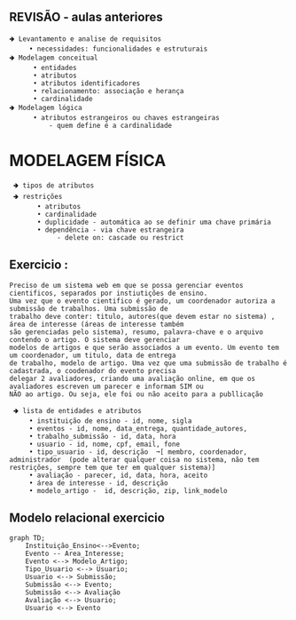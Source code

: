 ## REVISÃO - aulas anteriores
    🢂 Levantamento e analise de requisitos
         • necessidades: funcionalidades e estruturais
    🢂 Modelagem conceitual 
          • entidades
          • atributos
          • atributos identificadores
          • relacionamento: associação e herança
          • cardinalidade
    🢂 Modelagem lógica
          • atributos estrangeiros ou chaves estrangeiras
              - quem define é a cardinalidade

# MODELAGEM FÍSICA
     🢂 tipos de atributos
     🢂 restrições
           • atributos
           • cardinalidade
           • duplicidade - automática ao se definir uma chave primária
           • dependência - via chave estrangeira
                - delete on: cascade ou restrict

## Exercicio :
         
    Preciso de um sistema web em que se possa gerenciar eventos cientificos, separados por instiutições de ensino. 
    Uma vez que o evento cientifico é gerado, um coordenador autoriza a submissão de trabalhos. Uma submissão de 
    trabalho deve conter: titulo, autores(que devem estar no sistema) , área de interesse (áreas de interesse também
    são gerenciadas pelo sistema), resumo, palavra-chave e o arquivo contendo o artigo. O sistema deve gerenciar 
    modelos de artigos e que serão associados a um evento. Um evento tem um coordenador, um titulo, data de entrega
    de trabalho, modelo de artigo. Uma vez que uma submissão de trabalho é cadastrada, o coodenador do evento precisa
    delegar 2 avaliadores, criando uma avaliação online, em que os avaliadores escreven um parecer e informam SIM ou 
    NÃO ao artigo. Ou seja, ele foi ou não aceito para a publlicação

     🢂 lista de entidades e atributos
         • instituição de ensino - id, nome, sigla
         • eventos - id, nome, data_entrega, quantidade_autores, 
         • trabalho_submissão - id, data, hora
         • usuario - id, nome, cpf, email, fone
         • tipo_usuario - id, descrição  ➞[ membro, coordenador, administrador  (pode alterar qualquer coisa no sistema, não tem restrições, sempre tem que ter em qualquer sistema)]
         • avaliação - parecer, id, data, hora, aceito
         • área de interesse - id, descrição 
         • modelo_artigo -  id, descrição, zip, link_modelo

## Modelo relacional exercicio
```mermaid
graph TD;
    Instituição_Ensino<-->Evento;
    Evento -- Area_Interesse;
    Evento <--> Modelo_Artigo;
    Tipo_Usuario <--> Usuario;
    Usuario <--> Submissão;
    Submissão <--> Evento;
    Submissão <--> Avaliação
    Avaliação <--> Usuario;
    Usuario <--> Evento
    
```







         
            
